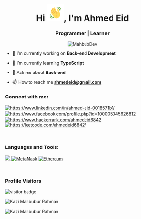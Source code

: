 <h1 align="center">Hi <img src="Wave.gif" height="55px" width="55px">, I'm Ahmed Eid</h1>
<h3 align="center">
Programmer | Learner
</h3>

<p align="center"> <img src="jim carrey.gif" alt="MahbubDev"/> </p>

- 🔭 I’m currently working on **Back-end Development**

- 🌱 I’m currently learning **TypeScript**

- 💬 Ask me about **Back-end**

- 📫 How to reach me **ahmedeid@gmail.com**


<h3 align="left">Connect with me:</h3>
<p align="left">
<a href="https://www.linkedin.com/in/ahmed-eid-0018571b1/" target="blank"><img align="center" src="https://raw.githubusercontent.com/rahuldkjain/github-profile-readme-generator/master/src/images/icons/Social/linked-in-alt.svg" alt="https://www.linkedin.com/in/ahmed-eid-0018571b1/" height="30" width="40" /></a>
<a href="https://www.facebook.com/profile.php?id=100005045626812" target="blank"><img align="center" src="https://raw.githubusercontent.com/rahuldkjain/github-profile-readme-generator/master/src/images/icons/Social/facebook.svg" alt="https://www.facebook.com/profile.php?id=100005045626812" height="30" width="40" /></a>
<a href="https://www.hackerrank.com/ahmedeid6842" target="blank"><img align="center" src="https://raw.githubusercontent.com/rahuldkjain/github-profile-readme-generator/master/src/images/icons/Social/hackerrank.svg" alt="https://www.hackerrank.com/ahmedeid6842" height="30" width="40" /></a>
<a href="https://leetcode.com/ahmedeid6842/" target="blank"><img align="center" src="https://raw.githubusercontent.com/rahuldkjain/github-profile-readme-generator/master/src/images/icons/Social/leet-code.svg" alt="https://leetcode.com/ahmedeid6842/" height="30" width="40" /></a>
</p>
<br />
<h3 align="left">Languages and Tools:</h3>
<p align="left"> 
    <a href="https://skillicons.dev">
        <img src="https://skillicons.dev/icons?i=js,ts,nodejs,express,graphql,mongodb,postgresql,redis,docker,kubernetes,rabbitmq,solidity,linux,git,postman"/>
    </a>
    <a href="https://metamask.io/" target="_blank" rel="noreferrer"><img            src="https://raw.githubusercontent.com/danielcranney/readme-generator/main/public/icons/skills/metamask-colored.svg" width="36" height="36" alt="MetaMask" /></a>
    <a href="https://ethereum.org/en/" target="_blank" rel="noreferrer"><img src="https://raw.githubusercontent.com/danielcranney/readme-generator/main/public/icons/skills/ethereum-colored.svg" width="36" height="36" alt="Ethereum" /></a>
</p>
<br />

### Profile Visitors 
![visitor badge](https://visitor-badge.glitch.me/badge?page_id=ahmedeid6842.visitor-badge&left_color=blue&right_color=yellow)
<br />

<p><img width="494" align="center" src="https://github-readme-stats.vercel.app/api/top-langs?username=ahmedeid6842&show_icons=true&locale=en&layout=compact" alt="Kazi Mahbubur Rahman" /></p>

<p><img align="center" src="https://github-readme-stats.vercel.app/api?username=ahmedeid6842&show_icons=true&locale=en" alt="Kazi Mahbubur Rahman" /></p>



